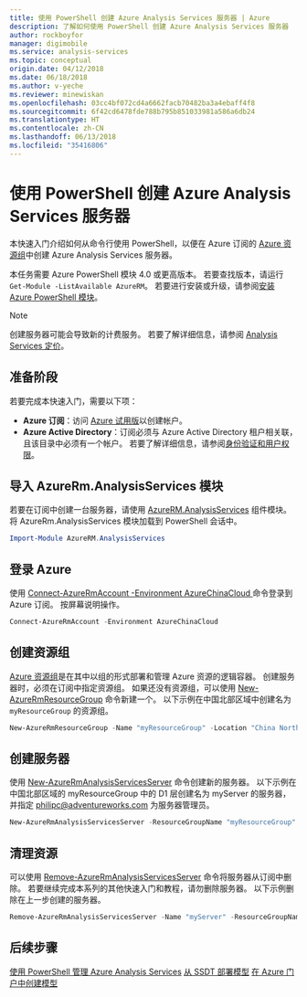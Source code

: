 ```yaml
---
title: 使用 PowerShell 创建 Azure Analysis Services 服务器 | Azure
description: 了解如何使用 PowerShell 创建 Azure Analysis Services 服务器
author: rockboyfor
manager: digimobile
ms.service: analysis-services
ms.topic: conceptual
origin.date: 04/12/2018
ms.date: 06/18/2018
ms.author: v-yeche
ms.reviewer: minewiskan
ms.openlocfilehash: 03cc4bf072cd4a6662facb70482ba3a4ebaff4f8
ms.sourcegitcommit: 6f42cd6478fde788b795b851033981a586a6db24
ms.translationtype: HT
ms.contentlocale: zh-CN
ms.lasthandoff: 06/13/2018
ms.locfileid: "35416806"
---
```

# <a name="create-an-azure-analysis-services-server-by-using-powershell"></a>使用 PowerShell 创建 Azure Analysis Services 服务器

本快速入门介绍如何从命令行使用 PowerShell，以便在 Azure 订阅的 [Azure 资源组](../azure-resource-manager/resource-group-overview.md)中创建 Azure Analysis Services 服务器。

本任务需要 Azure PowerShell 模块 4.0 或更高版本。 若要查找版本，请运行 ` Get-Module -ListAvailable AzureRM`。 若要进行安装或升级，请参阅[安装 Azure PowerShell 模块](https://docs.microsoft.com/powershell/azure/install-azurerm-ps)。

> [!NOTE]
> 创建服务器可能会导致新的计费服务。 若要了解详细信息，请参阅 [Analysis Services 定价](https://www.azure.cn/pricing/details/analysis-services/)。

## <a name="before-you-begin"></a>准备阶段
若要完成本快速入门，需要以下项：

* **Azure 订阅**：访问 [Azure 试用版](https://www.azure.cn/pricing/1rmb-trial-full)以创建帐户。
* **Azure Active Directory**：订阅必须与 Azure Active Directory 租户相关联，且该目录中必须有一个帐户。 若要了解详细信息，请参阅[身份验证和用户权限](analysis-services-manage-users.md)。

## <a name="import-azurermanalysisservices-module"></a>导入 AzureRm.AnalysisServices 模块
若要在订阅中创建一台服务器，请使用 [AzureRM.AnalysisServices](https://www.powershellgallery.com/packages/AzureRM.AnalysisServices) 组件模块。 将 AzureRm.AnalysisServices 模块加载到 PowerShell 会话中。

```powershell
Import-Module AzureRM.AnalysisServices
```

## <a name="sign-in-to-azure"></a>登录 Azure

使用 [Connect-AzureRmAccount -Environment AzureChinaCloud ](https://docs.microsoft.com/powershell/module/azurerm.profile/connect-azurermaccount) 命令登录到 Azure 订阅。 按屏幕说明操作。

```powershell
Connect-AzureRmAccount -Environment AzureChinaCloud
```

## <a name="create-a-resource-group"></a>创建资源组

[Azure 资源组](../azure-resource-manager/resource-group-overview.md)是在其中以组的形式部署和管理 Azure 资源的逻辑容器。 创建服务器时，必须在订阅中指定资源组。 如果还没有资源组，可以使用 [New-AzureRmResourceGroup](https://docs.microsoft.com/powershell/module/azurerm.resources/new-azurermresourcegroup) 命令新建一个。 以下示例在中国北部区域中创建名为 `myResourceGroup` 的资源组。

```powershell
New-AzureRmResourceGroup -Name "myResourceGroup" -Location "China North"
```

## <a name="create-a-server"></a>创建服务器

使用 [New-AzureRmAnalysisServicesServer](https://docs.microsoft.com/powershell/module/azurerm.analysisservices/new-azurermanalysisservicesserver) 命令创建新的服务器。 以下示例在中国北部区域的 myResourceGroup 中的 D1 层创建名为 myServer 的服务器，并指定 philipc@adventureworks.com 为服务器管理员。

```powershell
New-AzureRmAnalysisServicesServer -ResourceGroupName "myResourceGroup" -Name "myServer" -Location "chinanorth" -Sku D1 -Administrator "philipc@adventure-works.com"
```

## <a name="clean-up-resources"></a>清理资源

可以使用 [Remove-AzureRmAnalysisServicesServer](https://docs.microsoft.com/powershell/module/azurerm.analysisservices/new-azurermanalysisservicesserver) 命令将服务器从订阅中删除。 若要继续完成本系列的其他快速入门和教程，请勿删除服务器。 以下示例删除在上一步创建的服务器。

```powershell
Remove-AzureRmAnalysisServicesServer -Name "myServer" -ResourceGroupName "myResourceGroup"
```

## <a name="next-steps"></a>后续步骤
[使用 PowerShell 管理 Azure Analysis Services](analysis-services-powershell.md)
[从 SSDT 部署模型](analysis-services-deploy.md)
[在 Azure 门户中创建模型](analysis-services-create-model-portal.md)

<!--Update_Description: wording update, update link -->